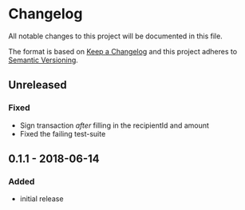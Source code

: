 # Changelog

All notable changes to this project will be documented in this file.

The format is based on [Keep a Changelog](http://keepachangelog.com/en/1.0.0/)
and this project adheres to [Semantic Versioning](http://semver.org/spec/v2.0.0.html).

## Unreleased

### Fixed
- Sign transaction *after* filling in the recipientId and amount
- Fixed the failing test-suite

## 0.1.1 - 2018-06-14

### Added
- initial release
